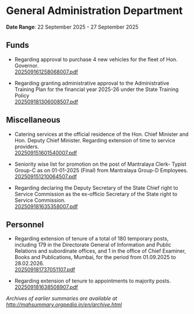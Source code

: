 # General Administration Department

**Date Range**: 22 September 2025 - 27 September 2025


## Funds
- Regarding approval to purchase 4 new vehicles for the fleet of Hon. Governor.\
  [202509161258068007.pdf](https://gr.maharashtra.gov.in/Site/Upload/Government%20Resolutions/English/202509161258068007.pdf)

- Regarding granting administrative approval to the Administrative Training Plan for the financial year 2025-26 under the State Training Policy\
  [202509181306008507.pdf](https://gr.maharashtra.gov.in/Site/Upload/Government%20Resolutions/English/202509181306008507.pdf)

## Miscellaneous
- Catering services at the official residence of the Hon. Chief Minister and Hon. Deputy Chief Minister. Regarding extension of time to service providers.\
  [202509151601540007.pdf](https://gr.maharashtra.gov.in/Site/Upload/Government%20Resolutions/English/202509151601540007.pdf)

- Seniority wise list for promotion on the post of Mantralaya Clerk- Typist Group-C as on 01-01-2025 (Final) from Mantralaya Group-D Employees.\
  [202509151210064507.pdf](https://gr.maharashtra.gov.in/Site/Upload/Government%20Resolutions/English/202509151210064507.pdf)

- Regarding declaring the Deputy Secretary of the State Chief right to Service Commission as the ex-officio Secretary of the State right to Service Commission.\
  [202509181635358007.pdf](https://gr.maharashtra.gov.in/Site/Upload/Government%20Resolutions/English/202509181635358007.pdf)

## Personnel
- Regarding extension of tenure of a total of 180 temporary posts, including 179 in the Directorate General of Information and Public Relations and subordinate offices, and 1 in the office of Chief Examiner, Books and Publications, Mumbai, for the period from 01.09.2025 to 28.02.2026.\
  [202509181737051107.pdf](https://gr.maharashtra.gov.in/Site/Upload/Government%20Resolutions/English/202509181737051107.pdf)

- Regarding extension of tenure to appointments to majority posts.\
  [202509181638508907.pdf](https://gr.maharashtra.gov.in/Site/Upload/Government%20Resolutions/English/202509181638508907.pdf)


*Archives of earlier summaries are available at http://mahsummary.orgpedia.in/en/archive.html*